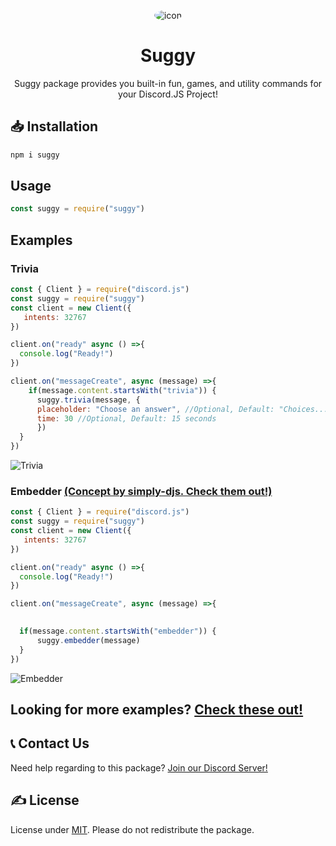 <p align=center>
   <img src="https://raw.githubusercontent.com/Sugger25e/suggynpm/main/src/icon.png" alt=icon style="border-radius:50%;">
</p>

<h1 align=center>
   Suggy
   </h1>

<p align=center>
   Suggy package provides you built-in fun, games, and utility commands for your Discord.JS Project!
</p>

## 📥 Installation
```bash
npm i suggy
```

## Usage
```js
const suggy = require("suggy")
```
## Examples
### Trivia
```js
const { Client } = require("discord.js")
const suggy = require("suggy")
const client = new Client({
   intents: 32767
})

client.on("ready" async () =>{
  console.log("Ready!")
})

client.on("messageCreate", async (message) =>{
    if(message.content.startsWith("trivia")) {
      suggy.trivia(message, {
      placeholder: "Choose an answer", //Optional, Default: "Choices..."
      time: 30 //Optional, Default: 15 seconds
      })
  }
})

```
![Trivia](https://raw.githubusercontent.com/Sugger25e/suggynpm/main/src/trivia.png)



### Embedder [(Concept by simply-djs. Check them out!)](https://www.npmjs.com/package/simply-djs)
```js
const { Client } = require("discord.js")
const suggy = require("suggy")
const client = new Client({
   intents: 32767
})

client.on("ready" async () =>{
  console.log("Ready!")
})

client.on("messageCreate", async (message) =>{

  
  if(message.content.startsWith("embedder")) {
      suggy.embedder(message)
  }
})

```
![Embedder](https://raw.githubusercontent.com/Sugger25e/suggynpm/main/src/embedder.png)


## Looking for more examples? [Check these out!](fkfkfkfkf)

## 📞 Contact Us
Need help regarding to this package? [Join our Discord Server!](https://suggy.sugger25.repl.co/discord)


## ✍️ License
License under [MIT](https://choosealicense.com/licenses/mit/). Please do not redistribute the package.
